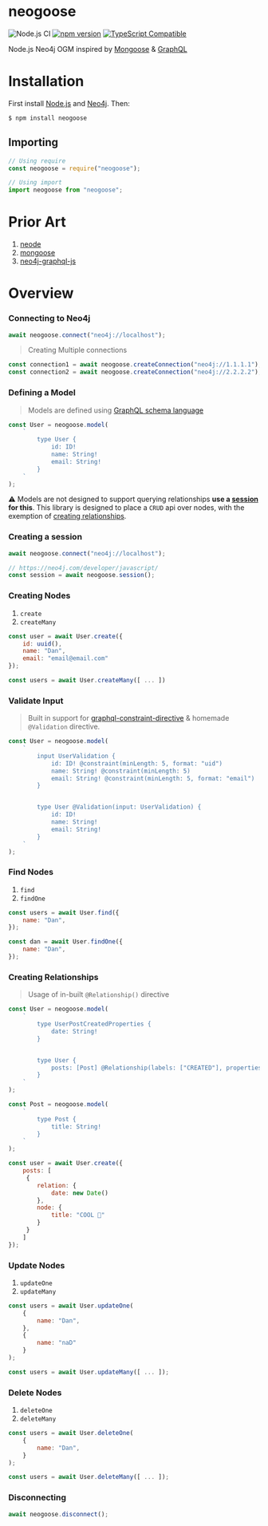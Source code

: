 # neogoose
![Node.js CI](https://github.com/danstarns/neogoose/workflows/Node.js%20CI/badge.svg?branch=master&event=push) [![npm version](https://badge.fury.io/js/neogoose.svg)](https://www.npmjs.com/package/neogoose) [![TypeScript Compatible](https://img.shields.io/npm/types/scrub-js.svg)](https://github.com/danstarns/neogoose)

Node.js Neo4j OGM inspired by [Mongoose](https://github.com/Automattic/mongoose) & [GraphQL](https://graphql.org/)

# Installation
First install [Node.js](https://nodejs.org/en/) and [Neo4j](https://neo4j.com/). Then:

```
$ npm install neogoose
```

## Importing
```js
// Using require
const neogoose = require("neogoose");

// Using import
import neogoose from "neogoose";
```

# Prior Art
1. [neode](https://github.com/adam-cowley/neode)
2. [mongoose](https://github.com/Automattic/mongoose)
3. [neo4j-graphql-js](https://github.com/neo4j-graphql/neo4j-graphql-js)

# Overview
### Connecting to Neo4j
```js
await neogoose.connect("neo4j://localhost");
```

> Creating Multiple connections

```js
const connection1 = await neogoose.createConnection("neo4j://1.1.1.1");
const connection2 = await neogoose.createConnection("neo4j://2.2.2.2");
```

### Defining a Model
> Models are defined using [GraphQL schema language](https://graphql.org/learn/schema/#type-language)

```js
const User = neogoose.model(
    `
        type User {
            id: ID!
            name: String!
            email: String!
        }
    `
);
```

⚠ Models are not designed to support querying relationships **use a [session](#creating-a-session) for this**. This library is designed to place a `CRUD` api over nodes, with the exemption of [creating relationships](#creating-relationships).

### Creating a session
```js
await neogoose.connect("neo4j://localhost");

// https://neo4j.com/developer/javascript/
const session = await neogoose.session();
```

### Creating Nodes
1. `create`
2. `createMany`

```js
const user = await User.create({
    id: uuid(),
    name: "Dan",
    email: "email@email.com"
});

const users = await User.createMany([ ... ])
```

### Validate Input
> Built in support for [graphql-constraint-directive](https://github.com/confuser/graphql-constraint-directive) & homemade `@Validation` directive.

```js
const User = neogoose.model(
    `
        input UserValidation {
            id: ID! @constraint(minLength: 5, format: "uid")
            name: String! @constraint(minLength: 5)
            email: String! @constraint(minLength: 5, format: "email")
        }


        type User @Validation(input: UserValidation) {
            id: ID!
            name: String!
            email: String!
        }
    `
);
```

### Find Nodes 
1. `find`
3. `findOne`

```js
const users = await User.find({
    name: "Dan",
});

const dan = await User.findOne({
    name: "Dan",
});
```

### Creating Relationships
> Usage of in-built `@Relationship()` directive

```js
const User = neogoose.model(
    `
        type UserPostCreatedProperties {
            date: String!
        }


        type User {
            posts: [Post] @Relationship(labels: ["CREATED"], properties: UserPostCreatedProperties!)
        }
    `
);

const Post = neogoose.model(
    `
        type Post {
            title: String!
        }
    `
);

const user = await User.create({
    posts: [
     { 
        relation: { 
            date: new Date()
        }, 
        node: { 
            title: "COOL 🍻"
        } 
     }
    ]
});
```

### Update Nodes 
1. `updateOne`
2. `updateMany`

```js
const users = await User.updateOne(
    {
        name: "Dan",
    },
    {
        name: "naD"
    }
);

const users = await User.updateMany([ ... ]);
```

### Delete Nodes 
1. `deleteOne`
2. `deleteMany`

```js
const users = await User.deleteOne(
    {
        name: "Dan",
    }
);

const users = await User.deleteMany([ ... ]);
```

### Disconnecting
```js
await neogoose.disconnect();
```